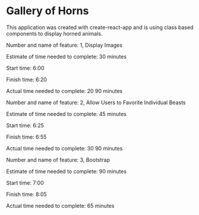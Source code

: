 # Gallery of Horns

This application was created with create-react-app and is using class based components to display horned animals.

Number and name of feature: 1, Display Images 

Estimate of time needed to complete: 30 minutes

Start time: 6:00

Finish time: 6:20

Actual time needed to complete: 20 90 minutes

Number and name of feature: 2, Allow Users to Favorite Individual Beasts

Estimate of time needed to complete: 45 minutes

Start time: 6:25

Finish time: 6:55

Actual time needed to complete: 30 90 minutes

Number and name of feature: 3, Bootstrap

Estimate of time needed to complete: 90 minutes

Start time: 7:00

Finish time: 8:05

Actual time needed to complete: 65 minutes